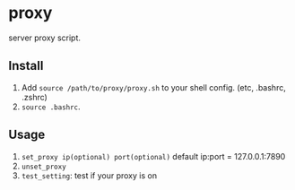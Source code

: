 # proxy
server proxy script.

## Install

1. Add ```source /path/to/proxy/proxy.sh``` to your shell config. (etc, .bashrc, .zshrc)
2. ```source .bashrc```.

## Usage

1. ```set_proxy ip(optional) port(optional)``` default ip:port = 127.0.0.1:7890
2. ```unset_proxy``` 
3. ```test_setting```: test if your proxy is on
